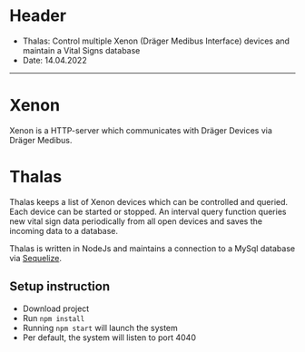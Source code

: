 # Header

 - Thalas: Control multiple Xenon (Dräger Medibus Interface) devices and maintain a Vital Signs database 
 - Date: 14.04.2022


--------------------------------------------------------------------------------

<!--- --------------------------------------------------------------------- --->
# Xenon
<!--- --------------------------------------------------------------------- --->

Xenon is a HTTP-server which communicates with Dräger Devices via Dräger Medibus.

<!--- --------------------------------------------------------------------- --->
# Thalas
<!--- --------------------------------------------------------------------- --->

Thalas keeps a list of Xenon devices which can be controlled and queried.
Each device can be started or stopped.
An interval query function queries new vital sign data periodically from all 
open devices and saves the incoming data to a database.

Thalas is written in NodeJs and maintains a connection to a MySql database
via [Sequelize](https://www.npmjs.com/package/sequelize).


## Setup instruction

 - Download project
 - Run `npm install`
 - Running `npm start` will launch the system
 - Per default, the system will listen to port 4040

